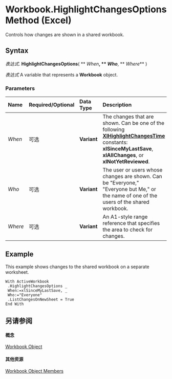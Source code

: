 
# Workbook.HighlightChangesOptions Method (Excel)

Controls how changes are shown in a shared workbook.


## Syntax

 _表达式_. **HighlightChangesOptions**( ** _When_**, ** _Who_**, ** _Where_** )

 _表达式_ A variable that represents a **Workbook** object.


### Parameters



|**Name**|**Required/Optional**|**Data Type**|**Description**|
|:-----|:-----|:-----|:-----|
| _When_|可选|**Variant**|The changes that are shown. Can be one of the following  **[XlHighlightChangesTime](89c317df-f24c-51ae-b07d-3c4367daf640.md)** constants: **xlSinceMyLastSave**, **xlAllChanges**, or **xlNotYetReviewed**.|
| _Who_|可选|**Variant**|The user or users whose changes are shown. Can be "Everyone," "Everyone but Me," or the name of one of the users of the shared workbook.|
| _Where_|可选|**Variant**|An A1-style range reference that specifies the area to check for changes.|

## Example

This example shows changes to the shared workbook on a separate worksheet.


```
With ActiveWorkbook 
 .HighlightChangesOptions _ 
 When:=xlSinceMyLastSave, _ 
 Who:="Everyone" 
 .ListChangesOnNewSheet = True 
End With 

```


## 另请参阅


#### 概念


[Workbook Object](8c00aa60-c974-eed3-0812-3c9625eb0d4c.md)
#### 其他资源


[Workbook Object Members](http://msdn.microsoft.com/library/dce102a3-25de-3ff4-2ce5-bc56e08baca7%28Office.15%29.aspx)